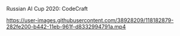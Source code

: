 Russian AI Cup 2020: CodeCraft

https://user-images.githubusercontent.com/38928209/118182879-282fe200-b442-11eb-961f-d8332994791a.mp4

